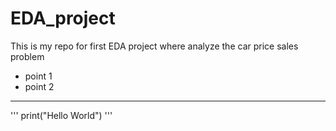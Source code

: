 # EDA_project
This is my repo for first EDA project where analyze the car price sales problem
- point 1
- point 2
___
'''
print("Hello World")
'''
